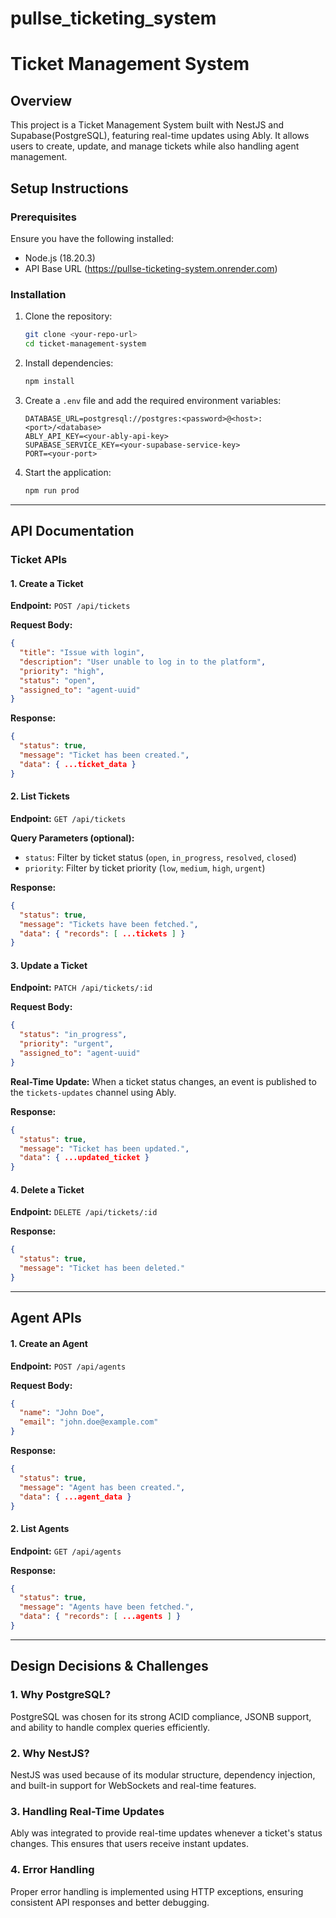 # pullse_ticketing_system

# Ticket Management System

## Overview
This project is a Ticket Management System built with NestJS and Supabase(PostgreSQL), featuring real-time updates using Ably. It allows users to create, update, and manage tickets while also handling agent management.

## Setup Instructions

### Prerequisites
Ensure you have the following installed:
- Node.js (18.20.3)
- API Base URL (https://pullse-ticketing-system.onrender.com)

### Installation
1. Clone the repository:
   ```sh
   git clone <your-repo-url>
   cd ticket-management-system
   ```

2. Install dependencies:
   ```sh
   npm install
   ```

3. Create a `.env` file and add the required environment variables:
   ```env
   DATABASE_URL=postgresql://postgres:<password>@<host>:<port>/<database>
   ABLY_API_KEY=<your-ably-api-key>
   SUPABASE_SERVICE_KEY=<your-supabase-service-key>
   PORT=<your-port>
   ```

4. Start the application:
   ```sh
   npm run prod
   ```

---
## API Documentation

### Ticket APIs

#### 1. Create a Ticket
**Endpoint:** `POST /api/tickets`

**Request Body:**
```json
{
  "title": "Issue with login",
  "description": "User unable to log in to the platform",
  "priority": "high",
  "status": "open",
  "assigned_to": "agent-uuid"
}
```

**Response:**
```json
{
  "status": true,
  "message": "Ticket has been created.",
  "data": { ...ticket_data }
}
```

#### 2. List Tickets
**Endpoint:** `GET /api/tickets`

**Query Parameters (optional):**
- `status`: Filter by ticket status (`open`, `in_progress`, `resolved`, `closed`)
- `priority`: Filter by ticket priority (`low`, `medium`, `high`, `urgent`)

**Response:**
```json
{
  "status": true,
  "message": "Tickets have been fetched.",
  "data": { "records": [ ...tickets ] }
}
```

#### 3. Update a Ticket
**Endpoint:** `PATCH /api/tickets/:id`

**Request Body:**
```json
{
  "status": "in_progress",
  "priority": "urgent",
  "assigned_to": "agent-uuid"
}
```

**Real-Time Update:** When a ticket status changes, an event is published to the `tickets-updates` channel using Ably.

**Response:**
```json
{
  "status": true,
  "message": "Ticket has been updated.",
  "data": { ...updated_ticket }
}
```

#### 4. Delete a Ticket
**Endpoint:** `DELETE /api/tickets/:id`

**Response:**
```json
{
  "status": true,
  "message": "Ticket has been deleted."
}
```

---
## Agent APIs

#### 1. Create an Agent
**Endpoint:** `POST /api/agents`

**Request Body:**
```json
{
  "name": "John Doe",
  "email": "john.doe@example.com"
}
```

**Response:**
```json
{
  "status": true,
  "message": "Agent has been created.",
  "data": { ...agent_data }
}
```

#### 2. List Agents
**Endpoint:** `GET /api/agents`

**Response:**
```json
{
  "status": true,
  "message": "Agents have been fetched.",
  "data": { "records": [ ...agents ] }
}
```

---
## Design Decisions & Challenges

### 1. Why PostgreSQL?
PostgreSQL was chosen for its strong ACID compliance, JSONB support, and ability to handle complex queries efficiently.

### 2. Why NestJS?
NestJS was used because of its modular structure, dependency injection, and built-in support for WebSockets and real-time features.

### 3. Handling Real-Time Updates
Ably was integrated to provide real-time updates whenever a ticket's status changes. This ensures that users receive instant updates.

### 4. Error Handling
Proper error handling is implemented using HTTP exceptions, ensuring consistent API responses and better debugging.

